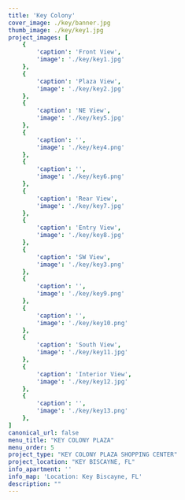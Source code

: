 ```yaml
---
title: 'Key Colony'
cover_image: ./key/banner.jpg
thumb_image: ./key/key1.jpg
project_images: [
    {
        'caption': 'Front View',
        'image': './key/key1.jpg'
    },
    {
        'caption': 'Plaza View',
        'image': './key/key2.jpg' 
    },
    {
        'caption': 'NE View',
        'image': './key/key5.jpg' 
    },
    {
        'caption': '',
        'image': './key/key4.png' 
    },    
    {
        'caption': '',
        'image': './key/key6.png' 
    },
    {
        'caption': 'Rear View',
        'image': './key/key7.jpg' 
    },  
    {
        'caption': 'Entry View',
        'image': './key/key8.jpg' 
    },
    {
        'caption': 'SW View',
        'image': './key/key3.png' 
    },    
    {
        'caption': '',
        'image': './key/key9.png' 
    }, 
    {
        'caption': '',
        'image': './key/key10.png' 
    },
    {
        'caption': 'South View',
        'image': './key/key11.jpg' 
    },    
    {
        'caption': 'Interior View',
        'image': './key/key12.jpg' 
    },   
    {
        'caption': '',
        'image': './key/key13.png' 
    },                
]
canonical_url: false
menu_title: "KEY COLONY PLAZA"
menu_order: 5
project_type: "KEY COLONY PLAZA SHOPPING CENTER"
project_location: "KEY BISCAYNE, FL"
info_apartment: ''
info_map: 'Location: Key Biscayne, FL'
description: ""
---
```


